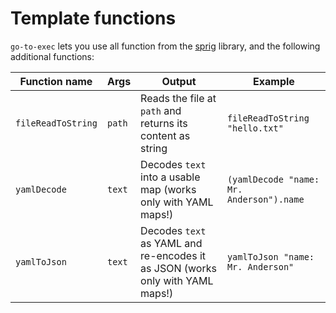 # Template functions

`go-to-exec` lets you use all function from the [sprig](https://github.com/Masterminds/sprig) library, and the following additional functions:

| Function name | Args | Output | Example |
|---|---|---|---|
| `fileReadToString` | `path` | Reads the file at `path` and returns its content as string | `fileReadToString "hello.txt"` |
| `yamlDecode` | `text` | Decodes `text` into a usable map (works only with YAML maps!) | `(yamlDecode "name: Mr. Anderson").name` |
| `yamlToJson` | `text` | Decodes `text` as YAML and re-encodes it as JSON (works only with YAML maps!) | `yamlToJson "name: Mr. Anderson"` |